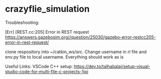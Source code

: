 # crazyflie_simulation

Troubleshooting:

[Err] [REST.cc:205] Error in REST request
https://answers.gazebosim.org//question/25030/gazebo-error-restcc205-error-in-rest-request/


clone respository into ~/catkin_ws/src. Change username in rl file and env.py file to local username. Everything should work as is

Useful Links:
VSCode C++ setup: https://dev.to/talhabalaj/setup-visual-studio-code-for-multi-file-c-projects-1jpi
